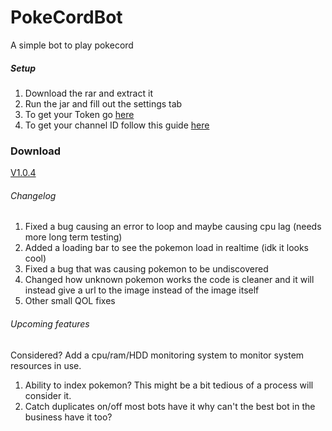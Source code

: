 # PokeCordBot
A simple bot to play pokecord

##### Setup
1. Download the rar and extract it
2. Run the jar and fill out the settings tab
3. To get your Token go [here](https://discordhelp.net/discord-token)
4. To get your channel ID follow this guide [here](https://support.discordapp.com/hc/en-us/articles/206346498-Where-can-I-find-my-User-Server-Message-ID-)


### Download
[V1.0.4](https://www.dropbox.com/s/gf92vv8gk0dsgye/V1.0.4.rar?dl=0)


###### Changelog
1. Fixed a bug causing an error to loop and maybe causing cpu lag (needs more long term testing)
2. Added a loading bar to see the pokemon load in realtime (idk it looks cool)
3. Fixed a bug that was causing pokemon to be undiscovered
4. Changed how unknown pokemon works the code is cleaner and it will instead give a url to the image instead of the image itself
5. Other small QOL fixes


###### Upcoming features
Considered? Add a cpu/ram/HDD monitoring system to monitor system resources in use.
1. Ability to index pokemon? This might be a bit tedious of a process will consider it.
2. Catch duplicates on/off most bots have it why can't the best bot in the business have it too?
